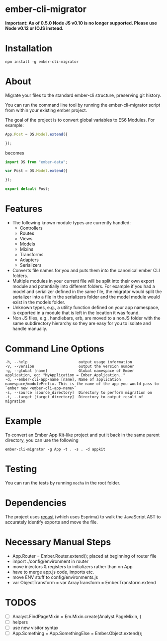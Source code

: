 ember-cli-migrator
==================

**Important: As of 0.5.0 Node JS v0.10 is no longer supported. Please
use Node v0.12 or IOJS instead.**

# Installation

`npm install -g ember-cli-migrator`

# About

Migrate your files to the standard ember-cli structure, preserving git history.

You can run the command line tool by running the ember-cli-migrator script from within your existing ember project.

The goal of the project is to convert global variables to ES6 Modules. For example:

```javascript
App.Post = DS.Model.extend({

});
```
becomes

```javascript
import DS from "ember-data";

var Post = DS.Model.extend({

});

export default Post;
```
# Features
- The following known module types are currently handled:
  - Controllers
  - Routes
  - Views
  - Models
  - Mixins
  - Transforms
  - Adapters
  - Serializers
- Converts file names for you and puts them into the canonical ember CLI folders.
- Multiple modules in your current file will be split into their own export module and potentially into different folders. For example if you had a model and serializer defined in the same file, the migrator would split the serializer into a file in the serializers folder and the model module would exist in the models folder.
- Unknown types, e.g., a utility function defined on your app namespace, is exported in a module that is left in the location it was found.
- Non JS files, e.g., handlebars, erb, are moved to a nonJS folder with the same subdirectory hierarchy so they are easy for you to isolate and handle manually.

# Command Line Options

```
-h, --help                       output usage information
-V, --version                    output the version number
-g, --global [name]              Global namespace of Ember application, eg: "MyApplication = Ember.Application.."
-d, --ember-cli-app-name [name], Name of application namespace/modulePrefix. This is the name of the app you would pass to `ember new <ember-cli-app-name>`
-s, --source [source_directory]  Directory to perform migration on
-t, --target [target_directory]  Directory to output result of migration
```

# Example

To convert an Ember App Kit-like project and put it back in the same parent directory, you can use the following

`ember-cli-migrator -g App -t . -s . -d appkit`

# Testing
You can run the tests by running `mocha` in the root folder.

# Dependencies
The project uses [recast](https://github.com/benjamn/recast) (which uses Esprima) to walk the JavaScript AST to accurately identify exports and move the file.

# Necessary Manual Steps
- App.Router = Ember.Router.extend(); placed at beginning of router file
- import ./config/environment in router
- move injectors & registers to initializers rather than on App
- have to merge app.js code, imports etc.
- move ENV stuff to config/environments.js
- var ObjectTransform = var ArrayTransform = Ember.Transform.extend

# TODOS
- [ ] Analyst.FindPageMixin = Em.Mixin.create(Analyst.PageMixin, {
- [ ] helpers
- [ ] use new visitor syntax
- [ ] App.Something = App.SomethingElse = Ember.Object.extend();
